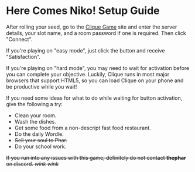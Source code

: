 # Here Comes Niko! Setup Guide

After rolling your seed, go to the [Clique Game](http://clique.pharware.com/) site and enter the server details, your 
slot name, and a room password if one is required. Then click "Connect".

If you're playing on "easy mode", just click the button and receive "Satisfaction".

If you're playing on "hard mode", you may need to wait for activation before you can complete your objective. Luckily, 
Clique runs in most major browsers that support HTML5, so you can load Clique on your phone and be productive while 
you wait!

If you need some ideas for what to do while waiting for button activation, give the following a try:

- Clean your room.
- Wash the dishes.
- Get some food from a non-descript fast food restaurant.
- Do the daily Wordle.
- ~~Sell your soul to Phar.~~
- Do your school work.


~~If you run into any issues with this game, definitely do not contact **thephar** on discord. *wink* *wink*~~
